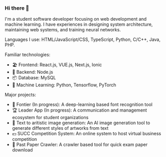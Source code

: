 ### Hi there 👋

I'm a student software developer focusing on web development and machine learning. I have experiences in designing system architecture, maintaining web systems, and training neural networks.

Languages I use: HTML/JavaScript/CSS, TypeScript, Python, C/C++, Java, PHP.

Familiar technologies:
- 🏖 Frontend: React.js, VUE.js, Next.js, Ionic
- 🚧 Backend: Node.js
- 📦 Database: MySQL
- 🌋 Machine Learning: Python, Tensorflow, PyTorch

Major projects:
- 🔡 Fontier (In progress): A deep-learning based font recognition tool
- 🏆 Leader App (In progress): A communication and management ecosystem for student organizations
- 🎨 Text to aritistic image generation: An AI image generation tool to generate different styles of artworks from text
- 💵 SUCC Competition System: An online system to host virtual business competition
- 📝 Past Paper Crawler: A crawler based tool for quick exam paper download
